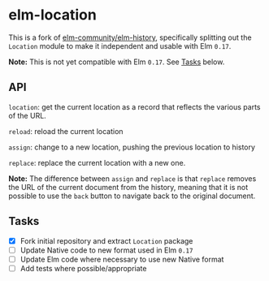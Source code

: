 # elm-location

This is a fork of [elm-community/elm-history](http://package.elm-lang.org/packages/elm-community/elm-history/latest),
specifically splitting out the `Location` module to make it independent and usable with Elm `0.17`.

**Note:** This is not yet compatible with Elm `0.17`. See [Tasks](#tasks) below.

## API

`location`: get the current location as a record that reflects the various parts of the URL.

`reload`: reload the current location

`assign`: change to a new location, pushing the previous location to history

`replace`: replace the current location with a new one.

**Note:** The difference between `assign` and `replace` is that `replace` removes the URL of the
current document from the history, meaning that it is not possible to use the `back` button
to navigate back to the original document.

## Tasks

- [x] Fork initial repository and extract `Location` package
- [ ] Update Native code to new format used in Elm `0.17`
- [ ] Update Elm code where necessary to use new Native format
- [ ] Add tests where possible/appropriate
